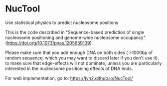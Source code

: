 # NucTool
Use statistical physics to predict nucleosome positions

This is the code described in "Sequence-based prediction of single nucleosome positioning and genome-wide nucleosome occupancy" (https://doi.org/10.1073/pnas.1205659109). 

Please make sure that you add enough DNA on both sides ( >1000bp of random sequence, which you may want to discard later if you don't use it), to make sure that edge-effects will not dominate, unless you are particularly interested in the nucleosome positioning effects of DNA ends.

For web implementation, go to: https://jvn2.github.io/NucTool/
